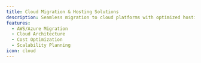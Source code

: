 ```yaml
---
title: Cloud Migration & Hosting Solutions
description: Seamless migration to cloud platforms with optimized hosting solutions tailored to your business needs.
features:
  - AWS/Azure Migration
  - Cloud Architecture
  - Cost Optimization
  - Scalability Planning
icon: cloud
---
```

